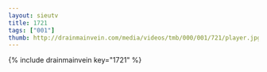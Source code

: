 ```yaml
--- 
layout: sieutv
title: 1721
tags: ["001"]
thumb: http://drainmainvein.com/media/videos/tmb/000/001/721/player.jpg
---
```

{% include drainmainvein key="1721" %} 
